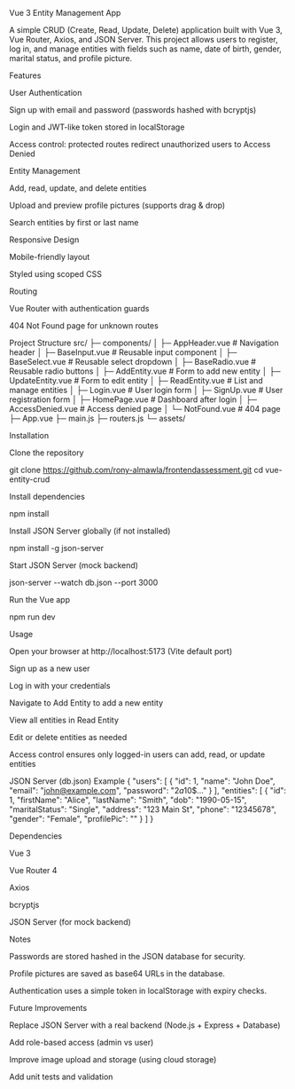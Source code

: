 Vue 3 Entity Management App

A simple CRUD (Create, Read, Update, Delete) application built with Vue 3, Vue Router, Axios, and JSON Server. This project allows users to register, log in, and manage entities with fields such as name, date of birth, gender, marital status, and profile picture.

Features

User Authentication

Sign up with email and password (passwords hashed with bcryptjs)

Login and JWT-like token stored in localStorage

Access control: protected routes redirect unauthorized users to Access Denied

Entity Management

Add, read, update, and delete entities

Upload and preview profile pictures (supports drag & drop)

Search entities by first or last name

Responsive Design

Mobile-friendly layout

Styled using scoped CSS

Routing

Vue Router with authentication guards

404 Not Found page for unknown routes

Project Structure
src/
├─ components/
│  ├─ AppHeader.vue       # Navigation header
│  ├─ BaseInput.vue       # Reusable input component
│  ├─ BaseSelect.vue      # Reusable select dropdown
│  ├─ BaseRadio.vue       # Reusable radio buttons
│  ├─ AddEntity.vue       # Form to add new entity
│  ├─ UpdateEntity.vue    # Form to edit entity
│  ├─ ReadEntity.vue      # List and manage entities
│  ├─ Login.vue           # User login form
│  ├─ SignUp.vue          # User registration form
│  ├─ HomePage.vue        # Dashboard after login
│  ├─ AccessDenied.vue    # Access denied page
│  └─ NotFound.vue        # 404 page
├─ App.vue
├─ main.js
├─ routers.js
└─ assets/

Installation

Clone the repository

git clone https://github.com/rony-almawla/frontendassessment.git
cd vue-entity-crud


Install dependencies

npm install


Install JSON Server globally (if not installed)

npm install -g json-server


Start JSON Server (mock backend)

json-server --watch db.json --port 3000


Run the Vue app

npm run dev

Usage

Open your browser at http://localhost:5173 (Vite default port)

Sign up as a new user

Log in with your credentials

Navigate to Add Entity to add a new entity

View all entities in Read Entity

Edit or delete entities as needed

Access control ensures only logged-in users can add, read, or update entities

JSON Server (db.json) Example
{
  "users": [
    {
      "id": 1,
      "name": "John Doe",
      "email": "john@example.com",
      "password": "$2a$10$..."
    }
  ],
  "entities": [
    {
      "id": 1,
      "firstName": "Alice",
      "lastName": "Smith",
      "dob": "1990-05-15",
      "maritalStatus": "Single",
      "address": "123 Main St",
      "phone": "12345678",
      "gender": "Female",
      "profilePic": ""
    }
  ]
}

Dependencies

Vue 3

Vue Router 4

Axios

bcryptjs

JSON Server (for mock backend)





Notes

Passwords are stored hashed in the JSON database for security.

Profile pictures are saved as base64 URLs in the database.

Authentication uses a simple token in localStorage with expiry checks.

Future Improvements

Replace JSON Server with a real backend (Node.js + Express + Database)

Add role-based access (admin vs user)

Improve image upload and storage (using cloud storage)

Add unit tests and validation
